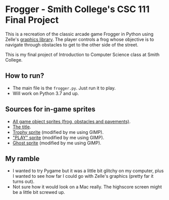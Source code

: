 # Frogger - Smith College's CSC 111 Final Project

This is a recreation of the classic arcade game Frogger in Python using Zelle's [graphics library](https://mcsp.wartburg.edu/zelle/python/graphics.py). The player controls a frog whose objective is to navigate through obstacles to get to the other side of the street.

This is my final project of Introduction to Computer Science class at Smith College.

## How to run?

+ The main file is the ```frogger.py```. Just run it to play.
+ Will work on Python 3.7 and up.

## Sources for in-game sprites

+ [All game object sprites (frog, obstacles and pavements)](https://en.wikipedia.org/wiki/Frogger).
+ [The title](https://segaretro.org/Frogger).
+ [Trophy sprite](http://pixelartmaker.com/art/424e4e678fbdeb2) (modified by me using GIMP).
+ ["PLAY" sprite](http://pixelartmaker.com/art/e3f7b1a34392918) (modified by me using GIMP).
+ [Ghost sprite](http://cdn.shopify.com/s/files/1/0822/1983/articles/ghost-witch-pixel-art-pixel-art-ghost-witch-witchery-spell-scary-pixel-8bit.png) (modified by me using GIMP).

## My ramble

+ I wanted to try Pygame but it was a little bit glitchy on my computer, plus I wanted to see how far I could go with Zelle's graphics (pretty far it turns out).
+ Not sure how it would look on a Mac really. The highscore screen might be a little bit screwed up.
